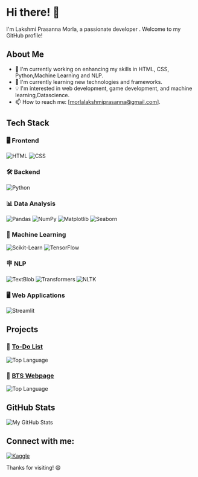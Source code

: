 # Hi there! 👋

I'm Lakshmi Prasanna Morla, a passionate developer . Welcome to my GitHub profile!

## About Me

- 🚀 I'm currently working on enhancing my skills in HTML, CSS,  Python,Machine Learning and NLP.
- 🌱 I'm currently learning new technologies and frameworks.
- 💡 I'm interested in web development, game development, and machine learning,Datascience.
- 📫 How to reach me: [morlalakshmiprasanna@gmail.com].


## Tech Stack
### 🖥️ Frontend
![HTML](https://img.shields.io/badge/HTML-239120?style=for-the-badge&logo=html5&logoColor=white)
![CSS](https://img.shields.io/badge/CSS-1572B6?style=for-the-badge&logo=css3&logoColor=white)

### 🛠️ Backend
![Python](https://img.shields.io/badge/Python-3776AB?style=for-the-badge&logo=python&logoColor=white)

### 📊 Data Analysis
![Pandas](https://img.shields.io/badge/Pandas-150458?style=for-the-badge&logo=pandas&logoColor=white)
![NumPy](https://img.shields.io/badge/NumPy-013243?style=for-the-badge&logo=numpy&logoColor=white)
![Matplotlib](https://img.shields.io/badge/Matplotlib-014E75?style=for-the-badge&logo=python&logoColor=white)
![Seaborn](https://img.shields.io/badge/Seaborn-4C72B0?style=for-the-badge&logo=python&logoColor=white)

### 🤖 Machine Learning
![Scikit-Learn](https://img.shields.io/badge/Scikit--Learn-F7931E?style=for-the-badge&logo=scikit-learn&logoColor=white)
![TensorFlow](https://img.shields.io/badge/TensorFlow-FF6F00?style=for-the-badge&logo=tensorflow&logoColor=white)

### 🪧 NLP
![TextBlob](https://img.shields.io/badge/TextBlob-F47E27?style=for-the-badge&logo=python&logoColor=white)
![Transformers](https://img.shields.io/badge/Transformers-FFD700?style=for-the-badge&logo=huggingface&logoColor=white)
![NLTK](https://img.shields.io/badge/NLTK-9A9A9A?style=for-the-badge&logo=python&logoColor=white)

### 🖥️ Web Applications
![Streamlit](https://img.shields.io/badge/Streamlit-FF4B4B?style=for-the-badge&logo=streamlit&logoColor=white)



## Projects

### 🔗 [To-Do List](https://lp-the-coder.github.io/To-Do-List/)
![Top Language](https://img.shields.io/github/languages/top/LP-THE-CODER/To-Do-List?color=orange&logo=html5)

### 🔗 [BTS Webpage](https://lp-bts.netlify.app/)
![Top Language](https://img.shields.io/github/languages/top/LP-THE-CODER/python-game?color=yellow&logo=python)



## GitHub Stats

![My GitHub Stats](https://github-readme-stats.vercel.app/api?username=LP-THE-CODER&show_icons=true&theme=radical)

## Connect with me:
[![Kaggle](https://img.shields.io/badge/-Kaggle-20BEFF?style=flat&logo=kaggle&logoColor=white)](https://www.kaggle.com/lakshmiprasannamorla)


Thanks for visiting! 😄

